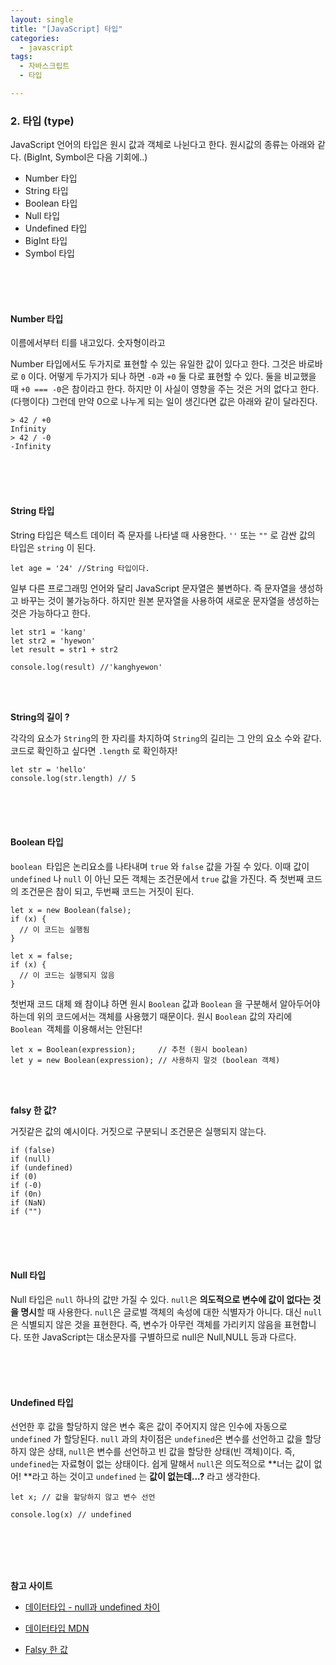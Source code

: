 ```yaml
---
layout: single
title: "[JavaScript] 타입"
categories:
  - javascript
tags:
  - 자바스크립트  
  - 타입  

---
```


### 2. 타입 (type)

JavaScript 언어의 타입은 원시 값과 객체로 나뉜다고 한다. 원시값의 종류는 아래와 같다. (BigInt, Symbol은 다음 기회에..)<br/>

- Number 타입 
- String 타입
- Boolean 타입
- Null 타입
- Undefined 타입
- BigInt 타입
- Symbol 타입

<br/><br/><br/>

#### Number  타입 

이름에서부터 티를 내고있다. 숫자형이라고 <br/>

Number  타입에서도 두가지로 표현할 수 있는 유일한 값이 있다고 한다. 그것은 바로바로 `0` 이다. 어떻게 두가지가 되나 하면  `-0`과 `+0` 둘 다로 표현할 수 있다. 둘을 비교했을 때 `+0 === -0`은 참이라고 한다. 하지만 이 사실이 영향을 주는 것은 거의 없다고 한다. (다행이다) 그런데 만약 0으로 나누게 되는 일이 생긴다면 값은 아래와 같이 달라진다.

```
> 42 / +0
Infinity
> 42 / -0
-Infinity
```

<br/><br/><br/>

#### String  타입 

String 타입은 텍스트 데이터 즉 문자를 나타낼 때 사용한다. `''` 또는  `""` 로 감싼 값의 타입은 `string` 이 된다.

```
let age = '24' //String 타입이다.
```

일부 다른 프로그래밍 언어와 달리 JavaScript 문자열은 불변하다. 즉 문자열을 생성하고 바꾸는 것이 불가능하다. 하지만 원본 문자열을 사용하여 새로운 문자열을 생성하는 것은 가능하다고 한다. 

```
let str1 = 'kang'
let str2 = 'hyewon'
let result = str1 + str2

console.log(result) //'kanghyewon'
```

<br/><br/>

**String의 길이 ?**

각각의 요소가 `String`의 한 자리를 차지하여 `String`의 길리는 그 안의 요소 수와 같다.  코드로 확인하고 싶다면 `.length` 로 확인하자!

```
let str = 'hello'
console.log(str.length) // 5
```

<br/><br/><br/>

#### Boolean 타입 

`boolean `타입은 논리요소를 나타내며 `true` 와 `false` 값을 가질 수 있다. 이때 값이 `undefined` 나 `null` 이 아닌 모든 객체는 조건문에서 `true` 값을 가진다. 즉 첫번째 코드의 조건문은 참이 되고, 두번째 코드는 거짓이 된다.

```
let x = new Boolean(false);
if (x) {
  // 이 코드는 실행됨
}
```

```
let x = false;
if (x) {
  // 이 코드는 실행되지 않음
}
```

첫번재 코드 대체 왜 참이냐 하면 원시 `Boolean` 값과 `Boolean` 을 구분해서 알아두어야 하는데 위의 코드에서는 객체를 사용했기 때문이다. 원시 `Boolean` 값의 자리에 `Boolean `객체를 이용해서는 안된다!

```
let x = Boolean(expression);     // 추천 (원시 boolean)
let y = new Boolean(expression); // 사용하지 말것 (boolean 객체)
```

<br/><br/>

**falsy 한 값?**

거짓같은 값의 예시이다. 거짓으로 구분되니 조건문은 실행되지 않는다. 

```
if (false)
if (null)
if (undefined)
if (0)
if (-0)
if (0n)
if (NaN)
if ("")
```

<br/><br/><br/>

#### Null 타입 

Null 타입은 `null` 하나의 값만 가질 수 있다. `null`은 **의도적으로 변수에 값이 없다는 것을 명시**할 때 사용한다. `null`은 글로벌 객체의 속성에 대한 식별자가 아니다. 대신 `null`은 식별되지 않은 것을 표현한다. 즉, 변수가 아무런 객체를 가리키지 않음을 표현합니다. 또한 JavaScript는 대소문자를 구별하므로 null은 Null,NULL 등과 다르다. 

<br/><br/><br/>

#### Undefined 타입 

선언한 후 값을 할당하지 않은 변수 혹은 값이 주어지지 않은 인수에 자동으로 `undefined` 가 할당된다. `null` 과의 차이점은 `undefined`은 변수를 선언하고 값을 할당하지 않은 상태, `null`은 변수를 선언하고 빈 값을 할당한 상태(빈 객체)이다. 즉, `undefined`는 자료형이 없는 상태이다. 쉽게 말해서 `null`은 의도적으로 **너는 값이 없어! **라고 하는 것이고 `undefined` 는 **값이 없는데...?** 라고 생각한다.

```
let x; // 값을 할당하지 않고 변수 선언

console.log(x) // undefined
```

<br/><br/><br/><br/>





**참고 사이트** 

- [데이터타입 - null과 undefined 차이](https://velog.io/@surim014/%EC%9B%B9%EC%9D%84-%EC%9B%80%EC%A7%81%EC%9D%B4%EB%8A%94-%EA%B7%BC%EC%9C%A1-JavaScript%EB%9E%80-%EB%AC%B4%EC%97%87%EC%9D%B8%EA%B0%80-part.2) 

- [데이터타입 MDN](https://developer.mozilla.org/ko/docs/Web/JavaScript/Data_structures#%EC%9B%90%EC%8B%9C_%EA%B0%92) 

- [Falsy 한 값](https://developer.mozilla.org/ko/docs/Glossary/Falsy) 

  

<br/><br/><br/><br/>
